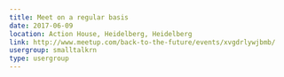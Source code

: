 ```yaml
---
title: Meet on a regular basis
date: 2017-06-09
location: Action House, Heidelberg, Heidelberg
link: http://www.meetup.com/back-to-the-future/events/xvgdrlywjbmb/
usergroup: smalltalkrn
type: usergroup
---
```

